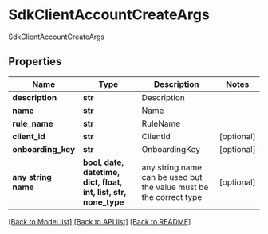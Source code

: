 # SdkClientAccountCreateArgs

SdkClientAccountCreateArgs

## Properties
Name | Type | Description | Notes
------------ | ------------- | ------------- | -------------
**description** | **str** | Description | 
**name** | **str** | Name | 
**rule_name** | **str** | RuleName | 
**client_id** | **str** | ClientId | [optional] 
**onboarding_key** | **str** | OnboardingKey | [optional] 
**any string name** | **bool, date, datetime, dict, float, int, list, str, none_type** | any string name can be used but the value must be the correct type | [optional]

[[Back to Model list]](../README.md#documentation-for-models) [[Back to API list]](../README.md#documentation-for-api-endpoints) [[Back to README]](../README.md)


